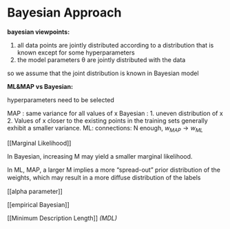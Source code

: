 # Bayesian Approach
**bayesian viewpoints:**
1. all data points are jointly distributed according to a distribution that is known except for some hyperparameters
2. the model parameters θ are jointly distributed with the data

so we assume that the joint distribution is known in Bayesian model

**ML&MAP vs Bayesian:**

hyperparameters need to be selected

MAP : same variance for all values of x
Bayesian : 
	1. uneven distribution of x
	2. Values of x closer to the existing points in the training sets generally exhibit a smaller variance.
ML:
connections:
	N enough, $w_{M A P} \rightarrow w_{M L}$

[[Marginal Likelihood]]

In Bayesian, increasing M may yield a smaller marginal likelihood.

In ML, MAP, a larger M implies a more “spread-out” prior distribution of the weights, which may result in a more diﬀuse distribution of the labels

[[alpha parameter]] 

[[empirical Bayesian]]

[[Minimum Description Length]] *(MDL)*










